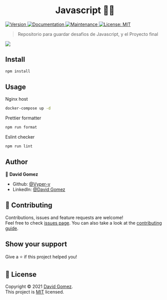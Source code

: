 <h1 align="center">Javascript 🧑‍💻</h1>
<p>
  <a href="https://www.npmjs.com/package/js" target="_blank">
    <img alt="Version" src="https://img.shields.io/npm/v/js.svg">
  </a>
  <a href="https://github.com/Vyper-v/Js#readme" target="_blank">
    <img alt="Documentation" src="https://img.shields.io/badge/documentation-yes-brightgreen.svg" />
  </a>
  <a href="https://github.com/Vyper-v/Js/graphs/commit-activity" target="_blank">
    <img alt="Maintenance" src="https://img.shields.io/badge/Maintained%3F-yes-green.svg" />
  </a>
  <a href="https://github.com/Vyper-v/Js/blob/master/LICENSE" target="_blank">
    <img alt="License: MIT" src="https://img.shields.io/github/license/Vyper-v/js" />
  </a>
</p>

> Repositorio para guardar desafios de Javascript, y el Proyecto final

![](https://res.cloudinary.com/hdsqazxtw/image/upload/v1559681445/logo_coderhouse_3_bllxal.png)

## Install

```sh
npm install
```

## Usage

Nginx host
```sh
docker-compose up -d
```

Prettier formatter
```sh
npm run format
```

Eslint checker
```sh
npm run lint
```


## Author

👤 **David Gomez**

* Github: [@Vyper-v](https://github.com/Vyper-v)
* LinkedIn: [@David Gomez](https://www.linkedin.com/in/david-gomez-38a790173)

## 🤝 Contributing

Contributions, issues and feature requests are welcome!<br />Feel free to check [issues page](https://github.com/Vyper-v/Js/issues). You can also take a look at the [contributing guide](https://github.com/Vyper-v/Js/blob/master/CONTRIBUTING.md).

## Show your support

Give a ⭐️ if this project helped you!

## 📝 License

Copyright © 2021 [David Gomez](https://github.com/Vyper-v).<br />
This project is [MIT](https://github.com/Vyper-v/Js/blob/master/LICENSE) licensed.
